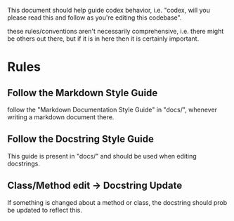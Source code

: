 

This document should help guide codex behavior, i.e. "codex, will you please
read this and follow as you're editing this codebase". 

these rules/conventions aren't necessarily comprehensive, i.e. there might be
others out there, but if it is in here then it is certainly important.  

# Rules

## Follow the Markdown Style Guide 

follow the "Markdown Documentation Style Guide" in "docs/", whenever writing a
markdown document there. 

## Follow the Docstring Style Guide

This guide is present in "docs/" and should be used when editing docstrings. 

## Class/Method edit -> Docstring Update

If something is changed about a method or class, the docstring should prob be
updated to reflect this.  

